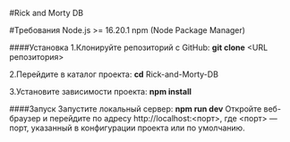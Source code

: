 #Rick and Morty DB

#Требования
Node.js >= 16.20.1
npm (Node Package Manager)

####Установка
1.Клонируйте репозиторий с GitHub:
__git clone__ <URL репозитория>

2.Перейдите в каталог проекта:
__cd__ Rick-and-Morty-DB

3.Установите зависимости проекта:
__npm install__


####Запуск
Запустите локальный сервер:
__npm run dev__
Откройте веб-браузер и перейдите по адресу http://localhost:<порт>, где <порт> — порт, указанный в конфигурации проекта или по умолчанию.
